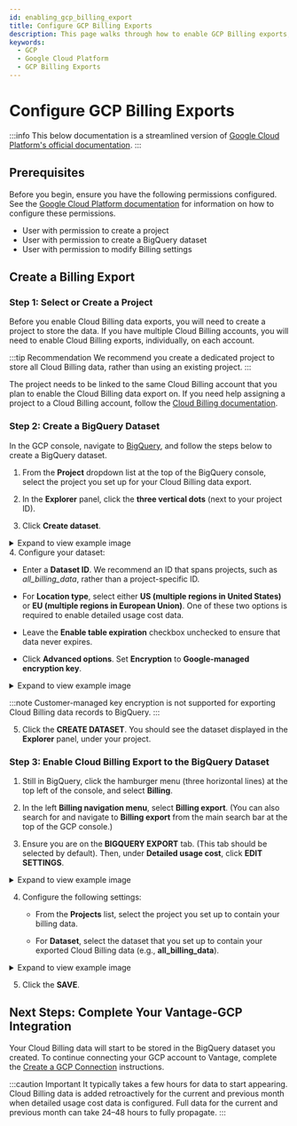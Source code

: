 ```yaml
---
id: enabling_gcp_billing_export
title: Configure GCP Billing Exports
description: This page walks through how to enable GCP Billing exports, which are a prerequisite to connecting GCP with your Vantage account.
keywords:
  - GCP
  - Google Cloud Platform
  - GCP Billing Exports
---
```


# Configure GCP Billing Exports

:::info
This below documentation is a streamlined version of [Google Cloud Platform's official documentation](https://cloud.google.com/billing/docs/how-to/export-data-bigquery-setup).
:::

## Prerequisites

Before you begin, ensure you have the following permissions configured. See the [Google Cloud Platform documentation](https://cloud.google.com/billing/docs/how-to/export-data-bigquery-setup#required_permissions) for information on how to configure these permissions.

- User with permission to create a project
- User with permission to create a BigQuery dataset
- User with permission to modify Billing settings

## Create a Billing Export

### Step 1: Select or Create a Project

Before you enable Cloud Billing data exports, you will need to create a project to store the data. If you have multiple Cloud Billing accounts, you will need to enable Cloud Billing exports, individually, on each account.

:::tip Recommendation
We recommend you create a dedicated project to store all Cloud Billing data, rather than using an existing project.
:::

The project needs to be linked to the same Cloud Billing account that you plan to enable the Cloud Billing data export on. If you need help assigning a project to a Cloud Billing account, follow the  [Cloud Billing documentation](https://cloud.google.com/billing/docs/how-to/modify-project#confirm_billing_is_enabled_on_a_project).

### Step 2: Create a BigQuery Dataset

In the GCP console, navigate to [BigQuery](https://console.cloud.google.com/bigquery), and follow the steps below to create a BigQuery dataset.

1. From the **Project** dropdown list at the top of the BigQuery console, select the project you set up for your Cloud Billing data export.

2. In the **Explorer** panel, click the **three vertical dots** (next to your project ID).
3. Click **Create dataset**.
<details><summary>Expand to view example image</summary>
<div>
<img alt="Create BigQuery dataset menu" width="80%" src="/img/connect-gcp/gcp-project-create-dataset.png"/> </div>
</details>
4. Configure your dataset:

   - Enter a **Dataset ID**. We recommend an ID that spans projects, such as _all_billing_data_, rather than a project-specific ID.

   - For **Location type**, select either **US (multiple regions in United States)** or **EU (multiple regions in European Union)**. One of these two options is required to enable detailed usage cost data.

   - Leave the **Enable table expiration** checkbox unchecked to ensure that data never expires.

   - Click **Advanced options**. Set **Encryption** to **Google-managed encryption key**.
   <details><summary>Expand to view example image</summary>
   <div>
   <img alt="Create BigQuery dataset" width="80%" src="/img/connect-gcp/gcp-create-dataset.png"/> </div>
   </details>

   :::note
   Customer-managed key encryption is not supported for exporting Cloud Billing data records to BigQuery.
   :::

5. Click the **CREATE DATASET**. You should see the dataset displayed in the **Explorer** panel, under your project.

### Step 3: Enable Cloud Billing Export to the BigQuery Dataset

1. Still in BigQuery, click the hamburger menu (three horizontal lines) at the top left of the console, and select **Billing**.

2. In the left **Billing navigation menu**, select **Billing export**. (You can also search for and navigate to **Billing export** from the main search bar at the top of the GCP console.)

3. Ensure you are on the **BIGQUERY EXPORT** tab. (This tab should be selected by default). Then, under **Detailed usage cost**, click **EDIT SETTINGS**.
<details><summary>Expand to view example image</summary>
<div>
<img alt="Create GCP Billing Export" width="80%" src="/img/connect-gcp/gcp-billing-export.png"/> </div>
</details>

4. Configure the following settings:

   - From the **Projects** list, select the project you set up to contain your billing data.

   - For **Dataset**, select the dataset that you set up to contain your exported Cloud Billing data (e.g., **all_billing_data**).
<details><summary>Expand to view example image</summary>
<div>
<img alt="GCP detailed usage cost configuration" width="80%" src="/img/connect-gcp/gcp-detailed-usage-cost.png"/> </div>
</details>

5. Click the **SAVE**.

## Next Steps: Complete Your Vantage-GCP Integration

Your Cloud Billing data will start to be stored in the BigQuery dataset you created. To continue connecting your GCP account to Vantage, complete the [Create a GCP Connection](/connecting_gcp/#create-a-connection) instructions.

:::caution Important
It typically takes a few hours for data to start appearing. Cloud Billing data is added retroactively for the current and previous month when detailed usage cost data is configured. Full data for the current and previous month can take 24–48 hours to fully propagate.
:::
